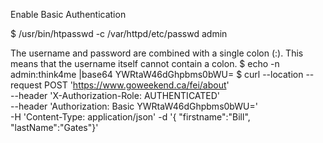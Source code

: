 Enable Basic Authentication

$ /usr/bin/htpasswd -c /var/httpd/etc/passwd admin

The username and password are combined with a single colon (:). This means that the username itself cannot contain a colon.
$ echo -n admin:think4me |base64
YWRtaW46dGhpbms0bWU=
$ curl --location --request POST 'https://www.goweekend.ca/fei/about' \
--header 'X-Authorization-Role: AUTHENTICATED' \
--header 'Authorization: Basic YWRtaW46dGhpbms0bWU=' \
-H 'Content-Type: application/json' -d '{ "firstname":"Bill", "lastName":"Gates"}'

